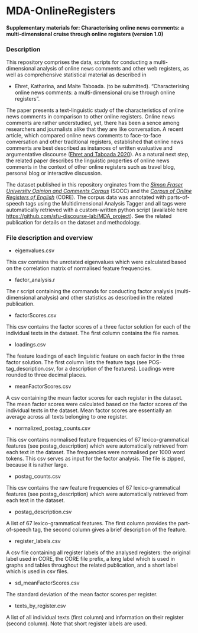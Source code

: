 # MDA-OnlineRegisters

#### Supplementary materials for: Characterising online news comments: a multi-dimensional cruise through online registers (version 1.0)

### Description

This repository comprises the data, scripts for conducting a multi-dimensional analysis of online news comments and other web registers, as well as comprehensive statistical material as described in 

* Ehret, Katharina, and Maite Taboada. (to be submitted). “Characterising online news comments: a multi-dimensional cruise through online registers”.

The paper presents a text-linguistic study of the characteristics of online news comments in comparison to other online registers. Online news comments are rather understudied, yet, there has been a sence among researchers and journalists alike that they are like conversation.  A recent article, which compared online news comments to face-to-face conversation and other traditional registers, established that online news comments are best described as instances of written evaluative and argumentative discourse ([Ehret and Taboada 2020](https://www.jbe-platform.com/content/journals/10.1075/rs.19012.ehr)). As a natural next step, the related paper describes the linguistic properties of online news comments in the context of other online registers such as travel blog, personal blog or interactive discussion. 

The dataset published in this repository orginates from the [*Simon Fraser University Opinion and Comments Corpus*](https://github.com/sfu-discourse-lab/SOCC)  (SOCC) and the [*Corpus of Online Registers of English*](https://www.english-corpora.org/core/) (CORE). The corpus data was annotated with parts-of-speech tags using the Multidimensional Analysis Tagger and all tags were automatically retrieved with a custom-written python script (available here https://github.com/sfu-discourse-lab/MDA_project).  See the related publication for details on the dataset and methodology.

### File description and overview

* eigenvalues.csv

This csv contains the unrotated eigenvalues which were calculated based on the correlation matrix of normalised feature frequencies.

* factor_analysis.r

The r script containing the commands for conducting factor analysis (multi-dimensional analysis) and other statistics as described in the related publication. 

* factorScores.csv

This csv contains the factor scores of a three factor solution for each of the individual texts in the dataset. The first column contains the file names.

* loadings.csv

The feature loadings of each linguistic feature on each factor in the three factor solution. The first column lists the feature tags (see POS-tag_description.csv, for a description of the features). Loadings were rounded to three decimal places.

* meanFactorScores.csv

A csv containing the mean factor scores for each register in the dataset. The mean factor scores were calculated based on the factor scores of the individual texts in the dataset. Mean factor scores are essentially an average across all texts belonging to one register.

* normalized_postag_counts.csv

This csv contains normalised feature frequencies of 67 lexico-grammatical features (see postag_description) which were automatically retrieved from each text in the dataset. The frequencies were normalised per 1000 word tokens. This csv serves as input for the factor analysis. The file is zipped, because it is rather large.

* postag_counts.csv

This csv contains the raw feature frequencies of 67 lexico-grammatical features (see postag_description) which were automatically retrieved from each text in the dataset.

* postag_description.csv

A list of 67 lexico-grammatical features. The first column provides the part-of-speech tag, the second column gives a brief description of the feature.

* register_labels.csv

A csv file containing all register labels of the analysed registers: the original label used in CORE, the CORE file prefix, a long label which is used in graphs and tables throughout the related publication, and a short label which is used in csv files. 

* sd_meanFactorScores.csv

The standard deviation of the mean factor scores per register. 

* texts_by_register.csv

A list of all individual texts (first column) and information on their register (second column). Note that short register labels are used.




